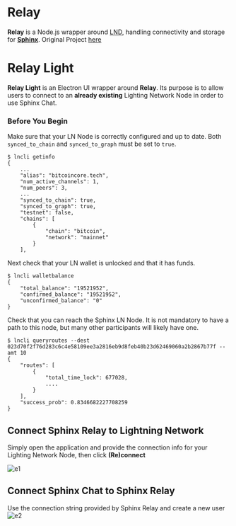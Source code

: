 # Relay

**Relay** is a Node.js wrapper around [LND](https://github.com/lightningnetwork/lnd), handling connectivity and storage for [**Sphinx**](https://sphinx.chat). 
Original Project [here](https://github.com/stakwork/sphinx-relay)

# Relay Light
**Relay Light** is an Electron UI wrapper around **Relay**. Its purpose is to allow users to connect to an **already existing** Lighting Network Node in order to use Sphinx Chat.

### Before You Begin
Make sure that your LN Node is correctly configured and up to date.
Both `synced_to_chain` and `synced_to_graph` must be set to `true`.
```
$ lncli getinfo
{
    ...
    "alias": "bitcoincore.tech",
    "num_active_channels": 1,
    "num_peers": 3,
    ...
    "synced_to_chain": true,
    "synced_to_graph": true,
    "testnet": false,
    "chains": [
        {
            "chain": "bitcoin",
            "network": "mainnet"
        }
    ],
```

Next check that your LN wallet is unlocked and that it has funds.
```
$ lncli walletbalance
{
    "total_balance": "19521952",
    "confirmed_balance": "19521952",
    "unconfirmed_balance": "0"
}

```


Check that you can reach the Sphinx LN Node. It is not mandatory to have a path to this node, but many other participants will likely have one.
```
$ lncli queryroutes --dest 023d70f2f76d283c6c4e58109ee3a2816eb9d8feb40b23d62469060a2b2867b77f --amt 10
{
    "routes": [
        {
            "total_time_lock": 677028,
            ....
        }
    ],
    "success_prob": 0.8346682227708259
}
```

## Connect Sphinx Relay to Lightning Network
Simply open the application and provide the connection info for your Lighting Network Node, then click **(Re)connect**

![e1](https://user-images.githubusercontent.com/65119838/112992792-2ef3e580-9171-11eb-908b-3b27ff8f48bb.gif)

## Connect Sphinx Chat to Sphinx Relay
Use the connection string provided by Sphinx Relay and create a new user
![e2](https://user-images.githubusercontent.com/65119838/112993056-737f8100-9171-11eb-8f99-761d32b4a878.gif)


